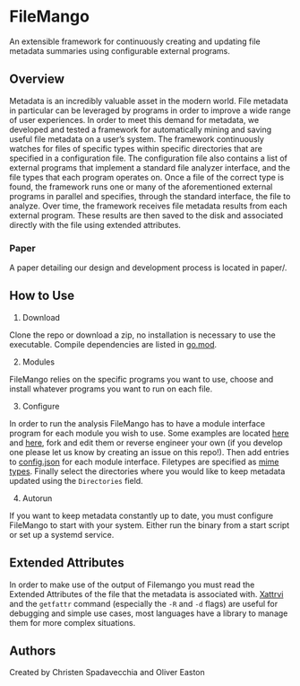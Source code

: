 # FileMango

An extensible framework for continuously creating and updating file metadata summaries using configurable external programs.

## Overview

Metadata is an incredibly valuable asset in the modern world. File metadata in particular can be leveraged by programs in order to improve a wide range of user experiences. In order to meet this demand for metadata, we developed and tested a framework for automatically mining and saving useful file metadata on a user’s system. The framework continuously watches for files of specific types within specific directories that are specified in a configuration file. The configuration file also contains a list of external programs that implement a standard file analyzer interface, and the file types that each program operates on. Once a file of the correct type is found, the framework runs one or many of the aforementioned external programs in parallel and specifies, through the standard interface, the file to analyze. Over time, the framework receives file metadata results from each external program. These results are then saved to the disk and associated directly with the file using extended attributes.

### Paper

A paper detailing our design and development process is located in paper/.

## How to Use

1. Download

Clone the repo or download a zip, no installation is necessary to use the executable. Compile dependencies are listed in [go.mod](https://github.com/Johnnydouble/FileMango/blob/master/go.mod).

2. Modules

FileMango relies on the specific programs you want to use, choose and install whatever programs you want to run on each file. 

3. Configure 

In order to run the analysis FileMango has to have a module interface program for each module you wish to use. Some examples are located [here](https://github.com/Johnnydouble/FileMangoExampleModule) and [here](https://github.com/holozene/exampleModule), fork and edit them or reverse engineer your own (if you develop one please let us know by creating an issue on this repo!). Then add entries to [config.json](https://github.com/Johnnydouble/FileMango/blob/master/res/config.json) for each module interface. Filetypes are specified as [mime types](https://developer.mozilla.org/en-US/docs/Web/HTTP/Basics_of_HTTP/MIME_types/Common_types).
Finally select the directories where you would like to keep metadata updated using the `Directories` field.

4. Autorun 

If you want to keep metadata constantly up to date, you must configure FileMango to start with your system. Either run the binary from a start script or set up a systemd service.

## Extended Attributes

In order to make use of the output of Filemango you must read the Extended Attributes of the file that the metadata is associated with. [Xattrvi](https://github.com/cherti/xattrvi) and the `getfattr` command (especially the `-R` and `-d` flags) are useful for debugging and simple use cases, most languages have a library to manage them for more complex situations.

## Authors

Created by Christen Spadavecchia and Oliver Easton
